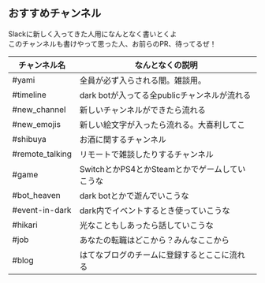 おすすめチャンネル
---

Slackに新しく入ってきた人用になんとなく書いとくよ  
このチャンネルも書けやって思った人、お前らのPR、待ってるぜ！  

| チャンネル名      | なんとなくの説明                               |
| ----------------- | ---------------------------------------------- |
| #yami             | 全員が必ず入らされる闇。雑談用。               |
| #timeline         | dark botが入ってる全publicチャンネルが流れる   |
| #new_channel      | 新しいチャンネルができたら流れる               |
| #new_emojis       | 新しい絵文字が入ったら流れる。大喜利してこ     |
| #shibuya          | お酒に関するチャンネル                         | 
| #remote_talking   | リモートで雑談したりするチャンネル             | 
| #game             | SwitchとかPS4とかSteamとかでゲームしていこうな |
| #bot_heaven       | dark botとかで遊んでいこうな                   |
| #event-in-dark    | dark内でイベントするとき使っていこうな         |
| #hikari           | 光なこともしあったら話していこうな             |
| #job              | あなたの転職はどこから？みんなここから         |
| #blog             | はてなブログのチームに登録するとここに流れる   |
